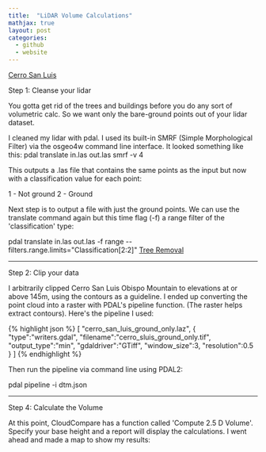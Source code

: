 ```yaml
---
title:  "LiDAR Volume Calculations"
mathjax: true
layout: post 
categories: 
  - github
  - website
---
```


[Cerro San Luis](/assets/cerro-san-luis.png)

Step 1: Cleanse your lidar

You gotta get rid of the trees and buildings before you do any sort of volumetric calc. So we want only the bare-ground points out of your lidar dataset.

I cleaned my lidar with pdal. I used its built-in SMRF (Simple Morphological Filter) via the osgeo4w command line interface. It looked something like this:
pdal translate in.las out.las smrf -v 4

This outputs a .las file that contains the same points as the input but now with a classification value for each point:

1 - Not ground
2 - Ground

Next step is to output a file with just the ground points. We can use the translate command again but this time flag (-f) a range filter of the 'classification' type:

pdal translate in.las out.las -f range --filters.range.limits="Classification[2:2]"
[Tree Removal](/assets/tree-classification.gif)


__________
Step 2: Clip your data


I arbitrarily clipped Cerro San Luis Obispo Mountain to elevations at or above 145m, using the contours as a guideline. I ended up converting the point cloud into a raster with PDAL's pipeline function. (The raster helps extract contours). Here's the pipeline I used:

{% highlight json %}
[
    "cerro_san_luis_ground_only.laz",
    {
        "type":"writers.gdal",
        "filename":"cerro_sluis_ground_only.tif",
        "output_type":"min",
        "gdaldriver":"GTiff",
        "window_size":3,
        "resolution":0.5
    }
]
{% endhighlight %}


Then run the pipeline via command line using PDAL2:


pdal pipeline -i dtm.json




__________
Step 4: Calculate the Volume

At this point, CloudCompare has a function called 'Compute 2.5 D Volume'. Specify your base height and a report will display the calculations. I went ahead and made a map to show my results:
